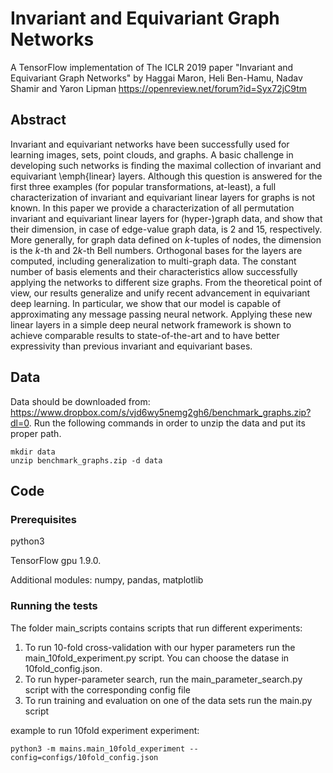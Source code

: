 # Invariant and  Equivariant Graph Networks
A TensorFlow implementation of The ICLR 2019 paper "Invariant and  Equivariant Graph Networks" by Haggai Maron, Heli Ben-Hamu, Nadav Shamir and Yaron Lipman
https://openreview.net/forum?id=Syx72jC9tm
## Abstract
Invariant and equivariant networks have been successfully used for learning images, sets, point clouds, and graphs. A basic challenge in developing such networks is finding the maximal collection of invariant and equivariant \emph{linear} layers. Although this question is answered for the first three examples (for popular transformations, at-least), a full characterization of invariant and equivariant linear layers for graphs is not known.
In this paper we provide a characterization of all permutation invariant and equivariant linear layers for (hyper-)graph data, and show that their dimension, in case of edge-value graph data, is $2$ and $15$, respectively. More generally, for graph data defined on $k$-tuples of nodes, the dimension is the $k$-th and $2k$-th Bell numbers. Orthogonal bases for the layers are computed, including generalization to multi-graph data. The constant number of basis elements and their characteristics allow successfully applying the networks to different size graphs. From the theoretical point of view, our results generalize and unify recent advancement in equivariant deep learning. In particular, we show that our model is capable of approximating any message passing neural network.
Applying these new linear layers in a simple deep neural network framework is shown to achieve comparable results to state-of-the-art and to have better expressivity than previous invariant and equivariant bases.

## Data
Data should be downloaded from: https://www.dropbox.com/s/vjd6wy5nemg2gh6/benchmark_graphs.zip?dl=0. 
Run the following commands in order to unzip the data and put its proper path.
```
mkdir data
unzip benchmark_graphs.zip -d data
```

## Code

### Prerequisites

python3

TensorFlow gpu 1.9.0.

Additional modules: numpy, pandas, matplotlib



### Running the tests

The folder main_scripts contains scripts that run different experiments:

1. To run 10-fold cross-validation with our hyper parameters run the main_10fold_experiment.py script. You can choose the datase in 10fold_config.json.
2. To run hyper-parameter search, run the main_parameter_search.py script  with the corresponding config file
3. To run training and evaluation on one of the data sets run the main.py script

example to run 10fold experiment experiment:

```
python3 -m mains.main_10fold_experiment --config=configs/10fold_config.json
```




